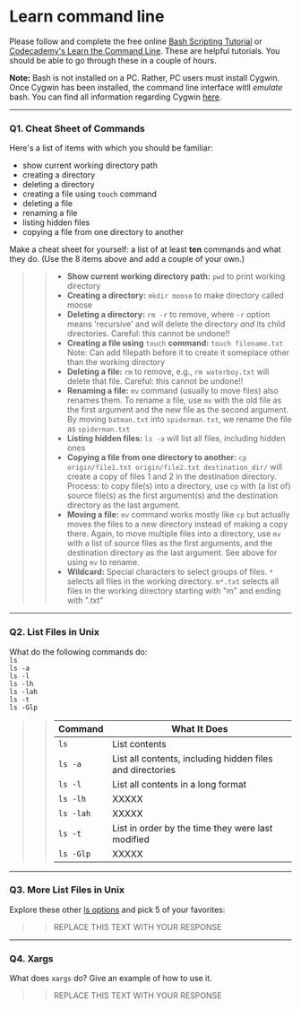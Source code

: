 # Learn command line

Please follow and complete the free online [Bash Scripting Tutorial](https://ryanstutorials.net/bash-scripting-tutorial/) or [Codecademy's Learn the Command Line](https://www.codecademy.com/learn/learn-the-command-line). These are helpful tutorials. You should be able to go through these in a couple of hours.

**Note:** Bash is not installed on a PC. Rather, PC users must install Cygwin. Once Cygwin has been installed, the command line interface witll _emulate_ bash. You can find all information regarding Cygwin [here](https://www.cygwin.com/).

---

### Q1.  Cheat Sheet of Commands  

Here's a list of items with which you should be familiar:  
* show current working directory path
* creating a directory
* deleting a directory
* creating a file using `touch` command
* deleting a file
* renaming a file
* listing hidden files
* copying a file from one directory to another

Make a cheat sheet for yourself: a list of at least **ten** commands and what they do.  (Use the 8 items above and add a couple of your own.)  

> > * **Show current working directory path:** `pwd` to print working directory
> > * **Creating a directory:** `mkdir moose` to make directory called moose
> > * **Deleting a directory:** `rm -r` to remove, where `-r` option means 'recursive' and will delete the directory *and* its child directories. Careful: this cannot be undone!!
> > * **Creating a file using** `touch` **command:** `touch filename.txt` Note: Can add filepath before it to create it someplace other than the working directory
> > * **Deleting a file:** `rm` to remove, e.g., `rm waterboy.txt` will delete that file. Careful: this cannot be undone!!
> > * **Renaming a file:** `mv` command (usually to move files) also renames them. To rename a file, use `mv` with the old file as the first argument and the new file as the second argument. By moving `batman.txt` into `spiderman.txt`, we rename the file as `spiderman.txt`
> > * **Listing hidden files:** `ls -a` will list all files, including hidden ones
> > * **Copying a file from one directory to another:** `cp origin/file1.txt origin/file2.txt destination_dir/` will create a copy of files 1 and 2 in the destination directory. Process: to copy file(s) into a directory, use `cp` with (a list of) source file(s) as the first argument(s) and the destination directory as the last argument.
> > * **Moving a file:** `mv` command works mostly like `cp` but actually moves the files to a new directory instead of making a copy there. Again, to move multiple files into a directory, use `mv` with a list of source files as the first arguments, and the destination directory as the last argument. See above for using `mv` to rename.
> > * **Wildcard:** Special characters to select groups of files. `*` selects all files in the working directory. `m*.txt` selects all files in the working directory starting with "m" and ending with ".txt"

---

### Q2.  List Files in Unix   

What do the following commands do:  
`ls`  
`ls -a`  
`ls -l`  
`ls -lh`  
`ls -lah`  
`ls -t`  
`ls -Glp`  

> > Command | What It Does
> > ------- | ------------
> > `ls` | List contents
> > `ls -a` | List all contents, including hidden files and directories
> > `ls -l` | List all contents in a long format
> > `ls -lh`  | XXXXX
> > `ls -lah` | XXXXX
> > `ls -t` | List in order by the time they were last modified
> > `ls -Glp` | XXXXX

---

### Q3.  More List Files in Unix  

Explore these other [ls options](http://www.techonthenet.com/unix/basic/ls.php) and pick 5 of your favorites:

> > REPLACE THIS TEXT WITH YOUR RESPONSE

---

### Q4.  Xargs   

What does `xargs` do? Give an example of how to use it.

> > REPLACE THIS TEXT WITH YOUR RESPONSE

 


